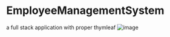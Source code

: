 # EmployeeManagementSystem
a full stack application with proper thymleaf
![image](https://github.com/Rajat-Yadav881/EmployeeManagementSystem/assets/105913379/56d6e1f2-6e19-4f6a-abf9-3bc059a0169c)
